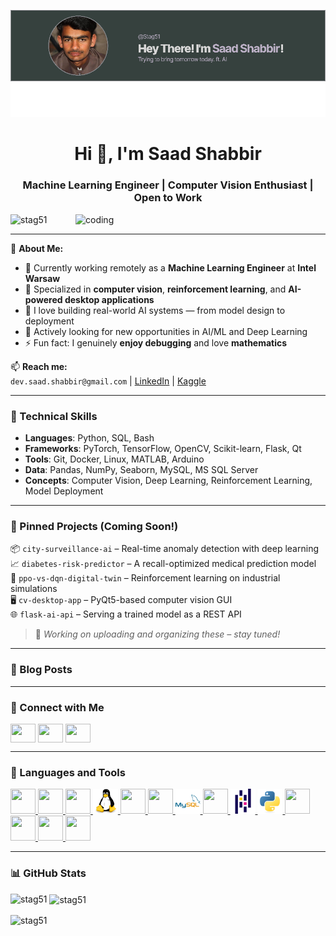 ![logo](https://github.com/Stag51/Stag51/blob/main/image.png)

<h1 align="center">Hi 👋, I'm Saad Shabbir</h1>
<h3 align="center">Machine Learning Engineer | Computer Vision Enthusiast | Open to Work</h3>

<img align="right" alt="coding" width="400" src="https://gifdb.com/images/high/programming-coding-digital-marketing-b63zccx04i4luhh9.gif" />

<p align="left"> <img src="https://komarev.com/ghpvc/?username=stag51&label=Profile%20views&color=0e75b6&style=flat" alt="stag51" /> </p>

---

🚀 **About Me:**

- 💼 Currently working remotely as a **Machine Learning Engineer** at **Intel Warsaw**
- 🤖 Specialized in **computer vision**, **reinforcement learning**, and **AI-powered desktop applications**
- 🔭 I love building real-world AI systems — from model design to deployment
- 🧠 Actively looking for new opportunities in AI/ML and Deep Learning
- ⚡ Fun fact: I genuinely **enjoy debugging** and love **mathematics**

📫 **Reach me:**  
`dev.saad.shabbir@gmail.com` | [LinkedIn](https://linkedin.com/in/saad51) | [Kaggle](https://www.kaggle.com/saad51)

---

### 🧠 Technical Skills

- **Languages**: Python, SQL, Bash
- **Frameworks**: PyTorch, TensorFlow, OpenCV, Scikit-learn, Flask, Qt
- **Tools**: Git, Docker, Linux, MATLAB, Arduino
- **Data**: Pandas, NumPy, Seaborn, MySQL, MS SQL Server
- **Concepts**: Computer Vision, Deep Learning, Reinforcement Learning, Model Deployment

---

### 📌 Pinned Projects (Coming Soon!)

📦 `city-surveillance-ai` – Real-time anomaly detection with deep learning  
📈 `diabetes-risk-predictor` – A recall-optimized medical prediction model  
🤖 `ppo-vs-dqn-digital-twin` – Reinforcement learning on industrial simulations  
🖥️ `cv-desktop-app` – PyQt5-based computer vision GUI  
🌐 `flask-ai-api` – Serving a trained model as a REST API  

> 🔧 *Working on uploading and organizing these – stay tuned!*

---

### 📝 Blog Posts
<!-- BLOG-POST-LIST:START -->
<!-- BLOG-POST-LIST:END -->

---

### 🤝 Connect with Me

<p align="left">
  <a href="https://dev.to/stag51" target="blank"><img align="center" src="https://raw.githubusercontent.com/rahuldkjain/github-profile-readme-generator/master/src/images/icons/Social/devto.svg" height="30" width="40" /></a>
  <a href="https://kaggle.com/saad51" target="blank"><img align="center" src="https://raw.githubusercontent.com/rahuldkjain/github-profile-readme-generator/master/src/images/icons/Social/kaggle.svg" height="30" width="40" /></a>
  <a href="https://www.leetcode.com/user2564ad" target="blank"><img align="center" src="https://raw.githubusercontent.com/rahuldkjain/github-profile-readme-generator/master/src/images/icons/Social/leet-code.svg" height="30" width="40" /></a>
</p>

---

### 🧰 Languages and Tools

<p align="left">
  <a href="https://www.arduino.cc/" target="_blank"> <img src="https://cdn.worldvectorlogo.com/logos/arduino-1.svg" width="40" height="40"/> </a>
  <a href="https://www.gnu.org/software/bash/" target="_blank"> <img src="https://www.vectorlogo.zone/logos/gnu_bash/gnu_bash-icon.svg" width="40" height="40"/> </a>
  <a href="https://git-scm.com/" target="_blank"> <img src="https://www.vectorlogo.zone/logos/git-scm/git-scm-icon.svg" width="40" height="40"/> </a>
  <a href="https://www.linux.org/" target="_blank"> <img src="https://raw.githubusercontent.com/devicons/devicon/master/icons/linux/linux-original.svg" width="40" height="40"/> </a>
  <a href="https://www.mathworks.com/" target="_blank"> <img src="https://upload.wikimedia.org/wikipedia/commons/2/21/Matlab_Logo.png" width="40" height="40"/> </a>
  <a href="https://www.microsoft.com/en-us/sql-server" target="_blank"> <img src="https://www.svgrepo.com/show/303229/microsoft-sql-server-logo.svg" width="40" height="40"/> </a>
  <a href="https://www.mysql.com/" target="_blank"> <img src="https://raw.githubusercontent.com/devicons/devicon/master/icons/mysql/mysql-original-wordmark.svg" width="40" height="40"/> </a>
  <a href="https://opencv.org/" target="_blank"> <img src="https://www.vectorlogo.zone/logos/opencv/opencv-icon.svg" width="40" height="40"/> </a>
  <a href="https://pandas.pydata.org/" target="_blank"> <img src="https://raw.githubusercontent.com/devicons/devicon/2ae2a900d2f041da66e950e4d48052658d850630/icons/pandas/pandas-original.svg" width="40" height="40"/> </a>
  <a href="https://www.python.org" target="_blank"> <img src="https://raw.githubusercontent.com/devicons/devicon/master/icons/python/python-original.svg" width="40" height="40"/> </a>
  <a href="https://pytorch.org/" target="_blank"> <img src="https://www.vectorlogo.zone/logos/pytorch/pytorch-icon.svg" width="40" height="40"/> </a>
  <a href="https://scikit-learn.org/" target="_blank"> <img src="https://upload.wikimedia.org/wikipedia/commons/0/05/Scikit_learn_logo_small.svg" width="40" height="40"/> </a>
  <a href="https://seaborn.pydata.org/" target="_blank"> <img src="https://seaborn.pydata.org/_images/logo-mark-lightbg.svg" width="40" height="40"/> </a>
  <a href="https://www.tensorflow.org" target="_blank"> <img src="https://www.vectorlogo.zone/logos/tensorflow/tensorflow-icon.svg" width="40" height="40"/> </a>
</p>

---

### 📊 GitHub Stats

<p>
  <img align="left" src="https://github-readme-stats.vercel.app/api/top-langs?username=stag51&show_icons=true&locale=en&layout=compact" alt="stag51" />
</p>
<p>&nbsp;<img align="center" src="https://github-readme-stats.vercel.app/api?username=stag51&show_icons=true&locale=en" alt="stag51" /></p>
<p><img align="center" src="https://github-readme-streak-stats.herokuapp.com/?user=stag51&" alt="stag51" /></p>
